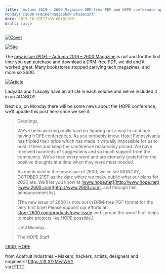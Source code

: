```yaml
---
title: 'Autumn 2019 – 2600 Magazine DRM-free PDF and HOPE conference update on
Monday! @2600 @HackerRadioShow @hopeconf'
date: 2019-10-20T17:08:00+01:00
draft: false
---
```


[![Cover](https://cdn-blog.adafruit.com/uploads/2019/10/cover.jpg)](http://store.2600.com/products/new-issue)

[![Site](https://cdn-blog.adafruit.com/uploads/2019/10/site.jpg)](http://store.2600.com/products/new-issue)

The [new issue (PDF) – Autumn 2019 – 2600 Magazine](https://store.2600.com/products/new-issue) is out and for the first time you can purchase and download a DRM-free PDF, we did and it worked great. Many bookstores stopped carrying tech magazines, and more so 2600.

[![Article](https://cdn-blog.adafruit.com/uploads/2019/10/article.jpg)](http://store.2600.com/products/new-issue)

Ladyada and I usually have an article in each volume and we’ve included it in an ADABOX!

Next up, on Monday there will be some news about the HOPE conference, we’ll update this post here once we see it.

> Greetings,
> 
> We’ve been working really hard on figuring out a way to continue having HOPE conferences. As you probably know, Hotel Pennsylvania has tripled their price which has made it virtually impossible for us to hold it there and keep the conference reasonably priced. We have received hundreds of suggestions and so much support from the community. We’ve read every word and are eternally grateful for the positive thoughts at a time when they were most needed.
> 
> As mentioned in the new issue of 2600, we’ve set MONDAY, OCTOBER 21ST as the date where we make public what our plans for 2020 are. We’ll let you know at [www.hope.net](http://www.hope.net), [www.2600.com](http://www.2600.com), and through this announcement list.
> 
> (The new issue of 2600 is now out in DRM-free PDF format for the very first time! Please support our efforts at [store.2600.com/products/new-issue](http://store.2600.com/products/new-issue) and spread the word! It all helps to make projects like HOPE possible.)
> 
> Until Monday…
> 
> The HOPE Staff

[2600](http://www.2600.com), [HOPE](http://www.hope.net).

  
  
from Adafruit Industries – Makers, hackers, artists, designers and engineers! https://ift.tt/2MvaWVY  
via [IFTTT](https://ifttt.com/?ref=da&site=blogger)